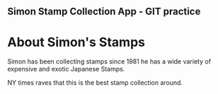 Simon Stamp Collection App - GIT practice
---

# About Simon's Stamps

Simon has been collecting stamps since 1981 he has a wide variety of expensive and exotic Japanese Stamps.

NY times raves that this is the best stamp collection around.

